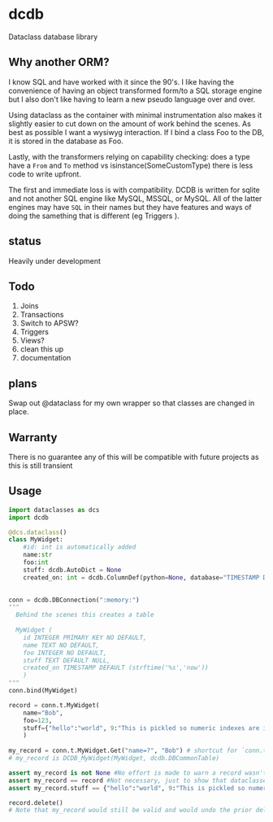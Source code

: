 # dcdb


Dataclass database library

## Why another ORM?

I know SQL and have worked with it since the 90's.  I like having the convenience
of having an object transformed form/to a SQL storage engine but I also don't
like having to learn a new pseudo language over and over.

Using dataclass as the container with minimal instrumentation also makes it slightly 
easier to cut down on the amount of work behind the scenes.  As best as possible I want
a wysiwyg interaction.  If I bind a class Foo to the DB, it is stored in the database as
Foo.

Lastly, with the transformers relying on capability checking: does a type have a `From` and `To` method vs isinstance(SomeCustomType) 
there is less code to write upfront.

The first and immediate loss is with compatibility.  DCDB is written for sqlite and not another
SQL engine like MySQL, MSSQL, or MySQL.   All of the latter engines may have `SQL` in their
names but they have features and ways of doing the samething that is different (eg Triggers ).

## status

Heavily under development


## Todo


1. Joins    
2. Transactions  
3. Switch to APSW?
4. Triggers
5. Views?
6. clean this up
7. documentation


## plans


Swap out @dataclass for my own wrapper so that classes 
are changed in place.


## Warranty


There is no guarantee any of this will be compatible with future 
projects as this is still transient



## Usage


```python
import dataclasses as dcs
import dcdb

@dcs.dataclass()
class MyWidget:
    #id: int is automatically added
    name:str
    foo:int
    stuff: dcdb.AutoDict = None
    created_on: int = dcdb.ColumnDef(python=None, database="TIMESTAMP DEFAULT (strftime('%s','now'))")
    

conn = dcdb.DBConnection(":memory:")
"""
  Behind the scenes this creates a table
  
  MyWidget (
    id INTEGER PRIMARY KEY NO DEFAULT, 
    name TEXT NO DEFAULT,
    foo INTEGER NO DEFAULT,
    stuff TEXT DEFAULT NULL,
    created_on TIMESTAMP DEFAULT (strftime('%s','now'))
    )
"""
conn.bind(MyWidget)

record = conn.t.MyWidget(
    name="Bob", 
    foo=123, 
    stuff={"hello":"world", 9:"This is pickled so numeric indexes are integers"}
    )
    
my_record = conn.t.MyWidget.Get("name=?", "Bob") # shortcut for `conn.t.MyWidget.Select("name=?", "Bob").first()`
# my_record is DCDB_MyWidget(MyWidget, dcdb.DBCommonTable)

assert my_record is not None #No effort is made to warn a record wasn't found (eg throwing RecordNotFound or similar)
assert my_record == record #Not necessary, just to show that dataclasses comparison logic is still functioning
assert my_record.stuff == {"hello":"world", 9:"This is pickled so numeric indexes are integers"}

record.delete()
# Note that my_record would still be valid and would undo the prior delete if update() or save() was called.


 

```
